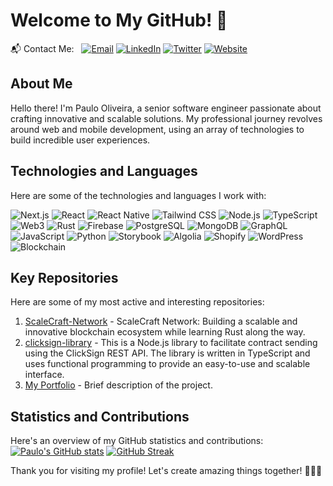 # Welcome to My GitHub! 🚀

📬 Contact Me: &nbsp;
[![Email](https://img.shields.io/badge/-Email-D14836?style=flat&logo=email&logoColor=white)](mailto:contato@pholiveira.dev)
[![LinkedIn](https://img.shields.io/badge/-LinkedIn-0077B5?style=flat&logo=linkedin&logoColor=white)](https://www.linkedin.com/in/paulo-oliveira-ph/)
[![Twitter](https://img.shields.io/badge/-Twitter-1DA1F2?style=flat&logo=twitter&logoColor=white)](https://twitter.com/pholiveiradev)
[![Website](https://img.shields.io/badge/-Website-555555?style=flat&logo=web&logoColor=white)](https://pholiveira.dev)

## About Me

Hello there! I'm Paulo Oliveira, a senior software engineer passionate about crafting innovative and scalable solutions. My professional journey revolves around web and mobile development, using an array of technologies to build incredible user experiences.

## Technologies and Languages

Here are some of the technologies and languages I work with:

![Next.js](https://img.shields.io/badge/-Next.js-000000?style=flat&logo=next.js)
![React](https://img.shields.io/badge/-React-61DAFB?style=flat&logo=react)
![React Native](https://img.shields.io/badge/-React%20Native-61DAFB?style=flat&logo=react)
![Tailwind CSS](https://img.shields.io/badge/-Tailwind%20CSS-38B2AC?style=flat&logo=tailwind-css)
![Node.js](https://img.shields.io/badge/-Node.js-339933?style=flat&logo=node.js)
![TypeScript](https://img.shields.io/badge/-TypeScript-3178C6?style=flat&logo=typescript)
![Web3](https://img.shields.io/badge/-Web3-F16822?style=flat&logo=ethereum)
![Rust](https://img.shields.io/badge/-Rust-000000?style=flat&logo=rust)
![Firebase](https://img.shields.io/badge/-Firebase-FFCA28?style=flat&logo=firebase)
![PostgreSQL](https://img.shields.io/badge/-PostgreSQL-336791?style=flat&logo=postgresql)
![MongoDB](https://img.shields.io/badge/-MongoDB-47A248?style=flat&logo=mongodb)
![GraphQL](https://img.shields.io/badge/-GraphQL-E10098?style=flat&logo=graphql)
![JavaScript](https://img.shields.io/badge/-JavaScript-F7DF1E?style=flat&logo=javascript)
![Python](https://img.shields.io/badge/-Python-3776AB?style=flat&logo=python)
![Storybook](https://img.shields.io/badge/-Storybook-FF4785?style=flat&logo=storybook)
![Algolia](https://img.shields.io/badge/-Algolia-5468FF?style=flat&logo=algolia)
![Shopify](https://img.shields.io/badge/-Shopify-7AB55C?style=flat&logo=shopify)
![WordPress](https://img.shields.io/badge/-WordPress-21759B?style=flat&logo=wordpress)
![Blockchain](https://img.shields.io/badge/-Blockchain-121D33?style=flat&logo=blockchain)

## Key Repositories

Here are some of my most active and interesting repositories:

1. [ScaleCraft-Network](https://github.com/PauloHSOliveira/ScaleCraft-Network) - ScaleCraft Network: Building a scalable and innovative blockchain ecosystem while learning Rust along the way.
2. [clicksign-library](https://github.com/PauloHSOliveira/clicksign-library) - This is a Node.js library to facilitate contract sending using the ClickSign REST API. The library is written in TypeScript and uses functional programming to provide an easy-to-use and scalable interface.
3. [My Portfolio](https://github.com/PauloHSOliveira/new-portfolio) - Brief description of the project.

## Statistics and Contributions

Here's an overview of my GitHub statistics and contributions:
[![Paulo's GitHub stats](https://github-readme-stats.vercel.app/api?username=PauloHSOliveira&theme=dark&include_all_commits=true)](https://github.com/anuraghazra/github-readme-stats)
[![GitHub Streak](https://streak-stats.demolab.com?user=PauloHSOliveira&theme=dark)](https://git.io/streak-stats)

Thank you for visiting my profile! Let's create amazing things together! 👨‍💻🌟
